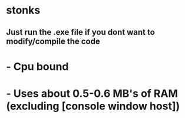 # stonks
## Just run the .exe file if you dont want to modify/compile the code


# - Cpu bound
# - Uses about 0.5-0.6 MB's of RAM (excluding [console window host])
